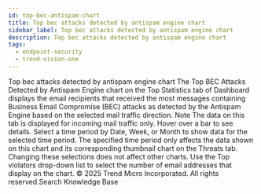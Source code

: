 ```yaml
---
id: top-bec-antispam-chart
title: Top bec attacks detected by antispam engine chart
sidebar_label: Top bec attacks detected by antispam engine chart
description: Top bec attacks detected by antispam engine chart
tags:
  - endpoint-security
  - trend-vision-one
---
```


 Top bec attacks detected by antispam engine chart The Top BEC Attacks Detected by Antispam Engine chart on the Top Statistics tab of Dashboard displays the email recipients that received the most messages containing Business Email Compromise (BEC) attacks as detected by the Antispam Engine based on the selected mail traffic direction. Note The data on this tab is displayed for incoming mail traffic only. Hover over a bar to see details. Select a time period by Date, Week, or Month to show data for the selected time period. The specified time period only affects the data shown on this chart and its corresponding thumbnail chart on the Threats tab. Changing these selections does not affect other charts. Use the Top violators drop-down list to select the number of email addresses that display on the chart. © 2025 Trend Micro Incorporated. All rights reserved.Search Knowledge Base